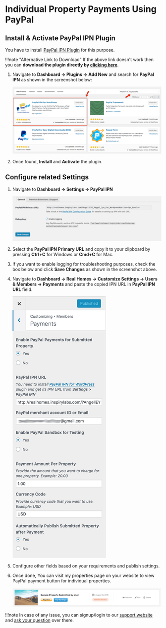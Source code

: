 # Individual Property Payments Using PayPal

## Install & Activate PayPal IPN Plugin

You have to install [PayPal IPN Plugin](https://wordpress.org/plugins/paypal-ipn/) for this purpose.

!!!note "Alternative Link to Download"
	If the above link doesn't work then you can **download the plugin directly by [clicking here](https://github.com/InspiryThemes/paypal-ipn/archive/master.zip)**.

1. Navigate to **Dashboard → Plugins → Add New** and search for **PayPal IPN** as shown in the screenshot below: 
	
	![Install PayPal IPN Plugin](images/other-features/search-for-paypal-ipn.png)

2. Once found, **Install** and **Activate** the plugin.

## Configure related Settings

1. Navigate to **Dashboard → Settings → PayPal IPN** 

	![PayPal IP Settings](images/other-features/wordpress-paypal-ipn-general-settings.png)
	
2. Select the **PayPal IPN Primary URL** and copy it to your clipboard by pressing **Ctrl+C** for Windows or **Cmd+C** for Mac.

3. If you want to enable logging for troubleshooting purposes, check the box below and click **Save Changes** as shown in the screenshot above.

4. Navigate to **Dashboard → Real Homes → Customize Settings → Users & Members → Payments** and paste the copied IPN URL in **PayPal IPN URL** field.

	![PayPal Property Payment Settings](images/other-features/payment-per-property.png)
	
5. Configure other fields based on your requirements and publish settings.

6. Once done, You can visit my properties page on your website to view PayPal payment button for individual properties.

	![My Properties Payment Buttons](images/other-features/my-properties-payment-buttons.png)

!!!note
	In case of any issue, you can signup/login to our [support website](https://support.inspirythemes.com/login-register/) and [ask your question](https://support.inspirythemes.com/ask-question/) over there.